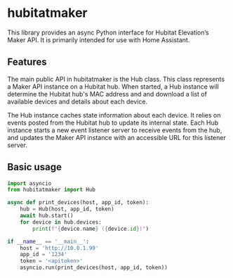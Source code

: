 # hubitatmaker

This library provides an async Python interface for Hubitat Elevation’s Maker API. It is primarily intended for use with Home Assistant.

## Features

The main public API in hubitatmaker is the Hub class. This class represents a Maker API instance on a Hubitat hub. When started, a Hub instance will determine the Hubitat hub's MAC address and and download a list of available devices and details about each device.

The Hub instance caches state information about each device. It relies on events posted from the Hubitat hub to update its internal state. Each Hub instance starts a new event listener server to receive events from the hub, and updates the Maker API instance with an accessible URL for this listener server.

## Basic usage

```python
import asyncio
from hubitatmaker import Hub

async def print_devices(host, app_id, token):
	hub = Hub(host, app_id, token)
	await hub.start()
	for device in hub.devices:
		print(f"{device.name} ({device.id})")

if __name__ == '__main__':
	host = 'http://10.0.1.99'
	app_id = '1234'
	token = '<apitoken>'
	asyncio.run(print_devices(host, app_id, token))
```
